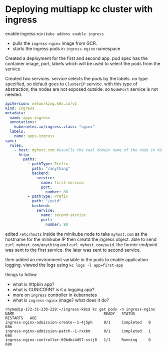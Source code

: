 # Deploying multiapp kc cluster with ingress

enable ingress `minikube addons enable ingress`

- pulls the `ingress-nginx` image from GCR.
- starts the ingress pods in `ingress-nginx` namespace

Created a deployment for the first and second app. pod spec has the container image, port, labels which will be used to select the pods from the service

Created two services. service selects the pods by the labels. no type specified, so default goes to `ClusterIP` service. with this type of abstraction, the nodes are not exposed outside. so `NodePort` service is not needed.

```yaml
apiVersion: networking.k8s.io/v1
kind: Ingress
metadata:
  name: apps-ingress
  annotations:
    kubernetes.io/ingress.class: "nginx"
  labels:
    name: apps-ingress
spec:
  rules:
    - host: myhost.com #usually the real domain name of the node in k8 cluster. how this works in minikube?
      http:
        paths:
          - pathType: Prefix
            path: "/anything"
            backend:
              service:
                name: first-service
                port:
                  number: 80
          - pathType: Prefix
            path: "/uuid"
            backend:
              service:
                name: second-service
                port:
                  number: 80
```

edited `/etc/hosts` inside the minikube node to take `myhost.com` as the hostname for the minikube IP
then creatd the ingress object.
able to send `curl myhost.com/anything` and `curl myhost.com/uuid`. the former endpoint was sent
to the first service. the later was sent to second service.

then added an environment variable in the pods to enable application logging.
viewed the logs using `kc logs -l app=first-app`

things to follow

- what is httpbin app?
- what is GUNICORN? is it a logging app?
- more on `ingress` controller in kubernetes
- what is `ingress-nginx` image? what does it do?

```console
rhyme@ip-172-31-230-229:~/ingress-k8s$ kc get pods -n ingress-nginx
NAME                                        READY   STATUS      RESTARTS   AGE
ingress-nginx-admission-create--1-4j5ph     0/1     Completed   0          68m
ingress-nginx-admission-patch--1-rxxbm      0/1     Completed   1          68m
ingress-nginx-controller-69bdbc4d57-sstj8   1/1     Running     0          68m
```
